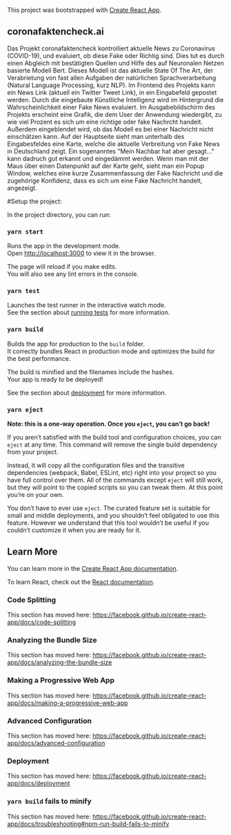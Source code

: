 This project was bootstrapped with [Create React App](https://github.com/facebook/create-react-app).

## coronafaktencheck.ai
Das Projekt coronafaktencheck kontrolliert aktuelle News zu Coronavirus (COVID-19), und evaluiert, ob diese Fake oder Richtig sind. Dies tut es durch einen Abgleich mit bestätigten Quellen und Hilfe des auf Neuronalen Netzen basierte Modell Bert. Dieses Modell ist das aktuelle State Of The Art, der Verabrietung von fast allen Aufgaben der natürlichen Sprachverarbeitung (Natural Language Processing, kurz NLP). Im Frontend des Projekts kann ein News Link (aktuell ein Twitter Tweet Link), in ein Eingabefeld gepostet werden. Durch die eingebaute Künstliche Intelligenz wird im Hintergrund die Wahrscheinlichkeit einer Fake News evaluiert. Im Ausgabebildschirm des Projekts erscheint eine Grafik, die dem User der Anwendung wiedergibt, zu wie viel Prozent es sich um eine richtige oder fake Nachrcht handelt. Außerdem eingeblendet wird, ob das Modell es bei einer Nachricht nicht einschätzen kann.
Auf der Hauptseite sieht man unterhalb des Eingabesfeldes eine Karte, welche die aktuelle Verbreitung von Fake News in Deutschland zeigt. Ein sogenanntes "Mein Nachbar hat aber gesagt..." kann dadruch gut erkannt und eingedämmt werden. Wenn man mit der Maus über einen Datenpunkt auf der Karte geht, sieht man ein Popup Window, welches eine kurze Zusammenfassung der Fake Nachricht und die zugehörige Konfidenz, dass es sich um eine Fake Nachricht handelt, angezeigt.

#Setup the project:

In the project directory, you can run:

### `yarn start`

Runs the app in the development mode.<br />
Open [http://localhost:3000](http://localhost:3000) to view it in the browser.

The page will reload if you make edits.<br />
You will also see any lint errors in the console.

### `yarn test`

Launches the test runner in the interactive watch mode.<br />
See the section about [running tests](https://facebook.github.io/create-react-app/docs/running-tests) for more information.

### `yarn build`

Builds the app for production to the `build` folder.<br />
It correctly bundles React in production mode and optimizes the build for the best performance.

The build is minified and the filenames include the hashes.<br />
Your app is ready to be deployed!

See the section about [deployment](https://facebook.github.io/create-react-app/docs/deployment) for more information.

### `yarn eject`

**Note: this is a one-way operation. Once you `eject`, you can’t go back!**

If you aren’t satisfied with the build tool and configuration choices, you can `eject` at any time. This command will remove the single build dependency from your project.

Instead, it will copy all the configuration files and the transitive dependencies (webpack, Babel, ESLint, etc) right into your project so you have full control over them. All of the commands except `eject` will still work, but they will point to the copied scripts so you can tweak them. At this point you’re on your own.

You don’t have to ever use `eject`. The curated feature set is suitable for small and middle deployments, and you shouldn’t feel obligated to use this feature. However we understand that this tool wouldn’t be useful if you couldn’t customize it when you are ready for it.

## Learn More

You can learn more in the [Create React App documentation](https://facebook.github.io/create-react-app/docs/getting-started).

To learn React, check out the [React documentation](https://reactjs.org/).

### Code Splitting

This section has moved here: https://facebook.github.io/create-react-app/docs/code-splitting

### Analyzing the Bundle Size

This section has moved here: https://facebook.github.io/create-react-app/docs/analyzing-the-bundle-size

### Making a Progressive Web App

This section has moved here: https://facebook.github.io/create-react-app/docs/making-a-progressive-web-app

### Advanced Configuration

This section has moved here: https://facebook.github.io/create-react-app/docs/advanced-configuration

### Deployment

This section has moved here: https://facebook.github.io/create-react-app/docs/deployment

### `yarn build` fails to minify

This section has moved here: https://facebook.github.io/create-react-app/docs/troubleshooting#npm-run-build-fails-to-minify
